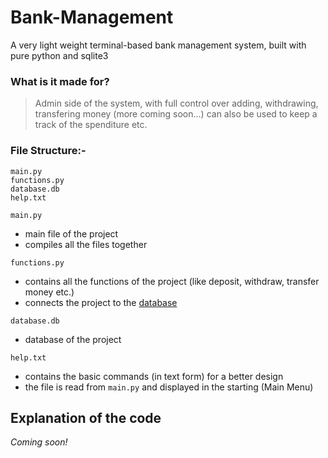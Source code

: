 # Bank-Management
A very light weight terminal-based bank management system, built with pure python and sqlite3
### What is it made for?
> Admin side of the system, with full control over adding, withdrawing, transfering money (more coming soon...) can also be used to keep a track of the spenditure etc.
### File Structure:-
```
main.py
functions.py
database.db
help.txt
```
`main.py`
- main file of the project
- compiles all the files together 

`functions.py`
- contains all the functions of the project (like deposit, withdraw, transfer money etc.)
- connects the project to the [database](database.db)

`database.db`
- database of the project

`help.txt`
- contains the basic commands (in text form) for a better design
- the file is read from `main.py` and displayed in the starting (Main Menu)

## Explanation of the code
*Coming soon!*
